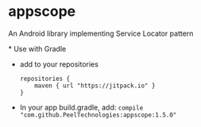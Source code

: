# appscope
An Android library implementing Service Locator pattern

​* Use with Gradle
* add to your repositories
    ```
    repositories {
        maven { url "https://jitpack.io" }
    }
    ```
* In your app build.gradle, add:  ```compile "com.github.PeelTechnologies:appscope:1.5.0"```
